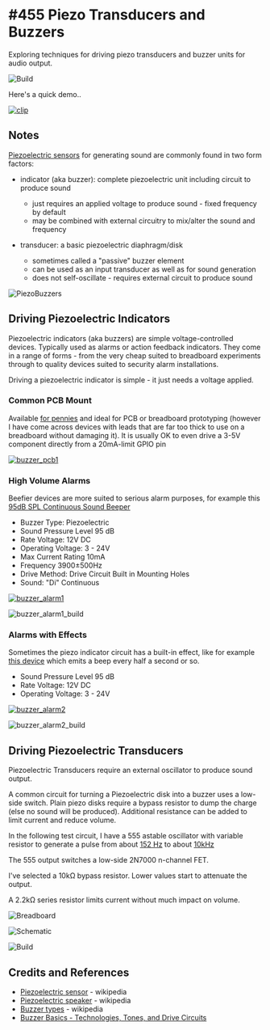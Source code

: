 # #455 Piezo Transducers and Buzzers

Exploring techniques for driving piezo transducers and buzzer units for audio output.

![Build](./assets/PiezoBuzzers_build.jpg?raw=true)

Here's a quick demo..

[![clip](https://img.youtube.com/vi/TUH7J-5sV4k/0.jpg)](https://www.youtube.com/watch?v=TUH7J-5sV4k)

## Notes

[Piezoelectric sensors](https://en.wikipedia.org/wiki/Piezoelectric_sensor) for generating sound are commonly found in two form factors:

* indicator (aka buzzer): complete piezoelectric unit including circuit to produce sound
  * just requires an applied voltage to produce sound - fixed frequency by default
  * may be combined with external circuitry to mix/alter the sound and frequency

* transducer: a basic piezoelectric diaphragm/disk
  * sometimes called a "passive" buzzer element
  * can be used as an input transducer as well as for sound generation
  * does not self-oscillate - requires external circuit to produce sound

![PiezoBuzzers](./assets/PiezoBuzzers.jpg?raw=true)

## Driving Piezoelectric Indicators

Piezoelectric indicators (aka buzzers) are simple voltage-controlled devices.
Typically used as alarms or action feedback indicators.
They come in a range of forms - from the very cheap suited to breadboard experiments through
to quality devices suited to security alarm installations.

Driving a piezoelectric indicator is simple - it just needs a voltage applied.

### Common PCB Mount

Available [for pennies](https://www.aliexpress.com/item/33026767889.html)
and ideal for PCB or breadboard prototyping
(however I have come across devices with leads that are far too thick to use on a breadboard without damaging it).
It is usually OK to even drive a 3-5V component directly from a 20mA-limit GPIO pin

[![buzzer_pcb1](./assets/buzzer_pcb1.jpg?raw=true)](https://www.aliexpress.com/item/33026767889.html)

### High Volume Alarms

Beefier devices are more suited to serious alarm purposes, for example this
[95dB SPL Continuous Sound Beeper](https://www.aliexpress.com/item/32783807336.html)

* Buzzer Type: Piezoelectric
* Sound Pressure Level 95 dB
* Rate Voltage: 12V DC
* Operating Voltage: 3 - 24V
* Max Current Rating 10mA
* Frequency 3900±500Hz
* Drive Method: Drive Circuit Built in Mounting Holes
* Sound: "Di" Continuous

[![buzzer_alarm1](./assets/buzzer_alarm1.jpg?raw=true)](https://www.aliexpress.com/item/32783807336.html)

![buzzer_alarm1_build](./assets/buzzer_alarm1_build.jpg?raw=true)

### Alarms with Effects

Sometimes the piezo indicator circuit has a built-in effect, like for example
[this device](https://www.aliexpress.com/item/32984518008.html)
which emits a beep every half a second or so.

* Sound Pressure Level 95 dB
* Rate Voltage: 12V DC
* Operating Voltage: 3 - 24V

[![buzzer_alarm2](./assets/buzzer_alarm2.jpg?raw=true)](https://www.aliexpress.com/item/32984518008.html)

![buzzer_alarm2_build](./assets/buzzer_alarm2_build.jpg?raw=true)

## Driving Piezoelectric Transducers

Piezoelectric Transducers require an external oscillator to produce sound output.

A common circuit for turning a Piezoelectric disk into a buzzer uses a low-side switch.
Plain piezo disks require a bypass resistor to dump the charge (else no sound will be produced).
Additional resistance can be added to limit current and reduce volume.

In the following test circuit, I have a 555 astable oscillator with variable resistor to generate
a pulse from about
[152 Hz](https://visual555.tardate.com/?mode=astable&r1=1&r2=100&c=0.047) to about
[10kHz](https://visual555.tardate.com/?mode=astable&r1=1&r2=1&c=0.047)

The 555 output switches a low-side 2N7000 n-channel FET.

I've selected a 10kΩ bypass resistor. Lower values start to attenuate the output.

A 2.2kΩ series resistor limits current without much impact on volume.

![Breadboard](./assets/PiezoBuzzers_bb.jpg?raw=true)

![Schematic](./assets/PiezoBuzzers_schematic.jpg?raw=true)

![Build](./assets/PiezoBuzzers_build.jpg?raw=true)

## Credits and References

* [Piezoelectric sensor](https://en.wikipedia.org/wiki/Piezoelectric_sensor) - wikipedia
* [Piezoelectric speaker](https://en.wikipedia.org/wiki/Piezoelectric_speaker) - wikipedia
* [Buzzer types](https://en.wikipedia.org/wiki/Buzzer) - wikipedia
* [Buzzer Basics - Technologies, Tones, and Drive Circuits](https://www.cuidevices.com/blog/buzzer-basics-technologies-tones-and-driving-circuits)
